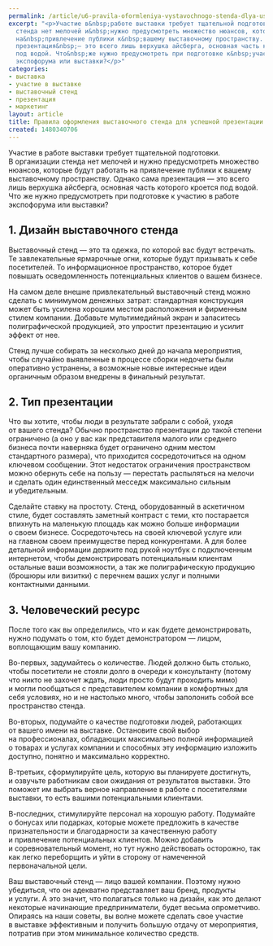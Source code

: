 ```yaml
---
permalink: /article/u6-pravila-oformleniya-vystavochnogo-stenda-dlya-uspeshnoy-prezentacii-biznesa
excerpt: "<p>Участие в&nbsp;работе выставки требует тщательной подготовки. В&nbsp;организации
  стенда нет мелочей и&nbsp;нужно предусмотреть множество нюансов, которые будут работать
  на&nbsp;привлечение публики к&nbsp;вашему выставочному пространству. Однако сама
  презентация&nbsp;— это всего лишь верхушка айсберга, основная часть которого кроется
  под водой. Что&nbsp;же нужно предусмотреть при подготовке к&nbsp;участию в&nbsp;работе
  экспофорума или выставки?</p>"
categories:
- выставка
- участие в выставке
- выставочный стенд
- презентация
- маркетинг
layout: article
title: Правила оформления выставочного стенда для успешной презентации бизнеса
created: 1480340706
---
```

Участие в работе выставки требует тщательной подготовки. В организации стенда нет мелочей и нужно предусмотреть множество нюансов, которые будут работать на привлечение публики к вашему выставочному пространству. Однако сама презентация — это всего лишь верхушка айсберга, основная часть которого кроется под водой. Что же нужно предусмотреть при подготовке к участию в работе экспофорума или выставки?

## 1. Дизайн выставочного стенда ##

Выставочный стенд — это та одежка, по которой вас будут встречать. Те завлекательные ярмарочные огни, которые будут призывать к себе посетителей. То информационное пространство, которое будет повышать осведомленность потенциальных клиентов о вашем бизнесе.

На самом деле внешне привлекательный выставочный стенд можно сделать с минимумом денежных затрат: стандартная конструкция может быть усилена хорошим местом расположения и фирменным стилем компании. Добавьте мультимедийный экран и запаситесь полиграфической продукцией, это упростит презентацию и усилит эффект от нее.

Стенд лучше собирать за несколько дней до начала мероприятия, чтобы случайно выявленные в процессе сборки недочеты были оперативно устранены, а возможные новые интересные идеи органичным образом внедрены в финальный результат.

## 2. Тип презентации ##

Что вы хотите, чтобы люди в результате забрали с собой, уходя от вашего стенда? Обычно пространство презентации до такой степени ограничено (а оно у вас как представителя малого или среднего бизнеса почти наверняка будет ограничено одним местом стандартного размера), что приходится сосредоточиться на одном ключевом сообщении. Этот недостаток ограничения пространством можно обернуть себе на пользу — перестать распыляться на мелочи и сделать один единственный месседж максимально сильным и убедительным.

Сделайте ставку на простоту. Стенд, оборудованный в аскетичном стиле, будет составлять заметный контраст с теми, кто постарается впихнуть на маленькую площадь как можно больше информации о своем бизнесе. Сосредоточьтесь на своей ключевой услуге или на главном своем преимуществе перед конкурентами. А для более детальной информации держите под рукой ноутбук с подключенным интернетом, чтобы демонстрировать потенциальным клиентам остальные ваши возможности, а так же полиграфическую продукцию (брошюры или визитки) с перечнем ваших услуг и полными контактными данными.

## 3. Человеческий ресурс ##

После того как вы определились, что и как будете демонстрировать, нужно подумать о том, кто будет демонстратором — лицом, воплощающим вашу компанию.

Во-первых, задумайтесь о количестве. Людей должно быть столько, чтобы посетители не стояли долго в очереди к консультанту (потому что никто не захочет ждать, люди просто будут проходить мимо) и могли пообщаться с представителем компании в комфортных для себя условиях, но и не настолько много, чтобы заполонить собой все пространство стенда.

Во-вторых, подумайте о качестве подготовки людей, работающих от вашего имени на выставке. Остановите свой выбор на профессионалах, обладающих максимально полной информацией о товарах и услугах компании и способных эту информацию изложить доступно, понятно и максимально корректно.

В-третьих, сформулируйте цель, которую вы планируете достигнуть, и озвучьте работникам свои ожидания от результатов выставки. Это поможет им выбрать верное направление в работе с посетителями выставки, то есть вашими потенциальными клиентами.

В-последних, стимулируйте персонал на хорошую работу. Подумайте о бонусах или подарках, которые можете предложить в качестве признательности и благодарности за качественную работу и привлечение потенциальных клиентов. Можно добавить и соревновательный момент, но тут нужно действовать осторожно, так как легко переборщить и уйти в сторону от намеченной первоначальной цели.

Ваш выставочный стенд — лицо вашей компании. Поэтому нужно убедиться, что он адекватно представляет ваш бренд, продукты и услуги. А это значит, что полагаться только на дизайн, как это делают некоторые начинающие предприниматели, будет весьма опрометчиво. Опираясь на наши советы, вы волне можете сделать свое участие в выставке эффективным и получить большую отдачу от мероприятия, потратив при этом минимальное количество средств.
